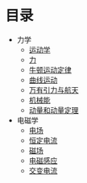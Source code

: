 # 目录

- 力学
  - [运动学](mechanic.md/#运动学) 
  - [力](mechanic.md/#力)
  - [牛顿运动定律](mechanic.md/#牛顿运动定律)
  - [曲线运动](mechanic.md/#曲线运动)
  - [万有引力与航天](mechanic.md/#万有引力与航天)
  - [机械能](mechanic.md/#机械能)
  - [动量和动量定理](mechanic.md/#动量和动量定理)
- 电磁学
  - [电场](electromagnetism.md/#电场)
  - [恒定电流](electromagnetism.md/#恒定电流)
  - [磁场](electromagnetism.md/#磁场)
  - [电磁感应](electromagnetism.md/#电磁感应)
  - [交变电流](electromagnetism.md/#交变电流)